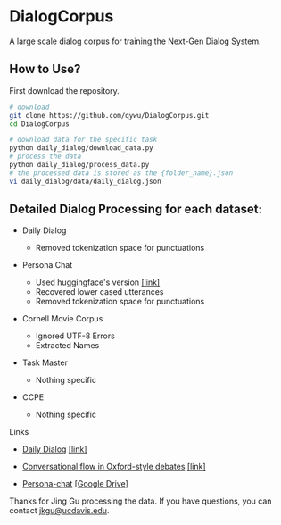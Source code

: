 # DialogCorpus
A large scale dialog corpus for training the Next-Gen Dialog System.

## How to Use?

First download the repository.
```bash
# download
git clone https://github.com/qywu/DialogCorpus.git
cd DialogCorpus

# download data for the specific task
python daily_dialog/download_data.py
# process the data
python daily_dialog/process_data.py
# the processed data is stored as the {folder_name}.json
vi daily_dialog/data/daily_dialog.json
```

## Detailed Dialog Processing for each dataset:

* Daily Dialog
    * Removed tokenization space for punctuations

* Persona Chat
    * Used huggingface's version [[link]](https://s3.amazonaws.com/datasets.huggingface.co/personachat/personachat_self_original.json)
    * Recovered lower cased utterances
    * Removed tokenization space for punctuations

* Cornell Movie Corpus
    * Ignored UTF-8 Errors
    * Extracted Names

* Task Master
    * Nothing specific

* CCPE
    * Nothing specific



Links


* [Daily Dialog](http://yanran.li/dailydialog) [[link]](https://github.com/qywu/DialogCorpus/tree/master/daily_dialog)

* [Conversational flow in Oxford-style debates](http://tisjune.github.io/research/iq2) [[link]](https://github.com/qywu/DialogCorpus/tree/master/debates)

* [Persona-chat](https://github.com/facebookresearch/ParlAI/tree/master/parlai/tasks/convai2) [[Google Drive](https://drive.google.com/open?id=1VacuNTaQo9-tXv52XaHczPxXejRuJk9T)] 


Thanks for Jing Gu processing the data. If you have questions, you can contact jkgu@ucdavis.edu.